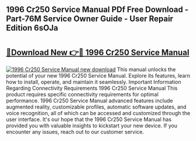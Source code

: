 ## 1996 Cr250 Service Manual PDf Free Download - Part-76M Service Owner Guide - User Repair Edition 6sOJa

# <h2><a href="http://bc11418.oget.top/?id=1996+Cr250+Service+Manual">🔗Download New 👉🔴 1996 Cr250 Service Manual</a></h2>

[![1996 Cr250 Service Manual new download](https://i.imgur.com/5g1atiW.png)](http://bc11418.oget.top/?id=1996+Cr250+Service+Manual)
This manual unlocks the potential of your new 1996 Cr250 Service Manual. Explore its features, learn how to install, operate, and maintain it seamlessly. Important Information Regarding Connectivity Requirements 1996 Cr250 Service Manual This product requires specific connectivity requirements for optimal performance. 1996 Cr250 Service Manual advanced features include augmented reality, customizable profiles, automatic software updates, and voice recognition, all of which can be accessed and customized through the user interface. It's our hope that the 1996 Cr250 Service Manual has provided you with valuable insights to kickstart your new device. If you encounter any issues, reach out to our customer service.
